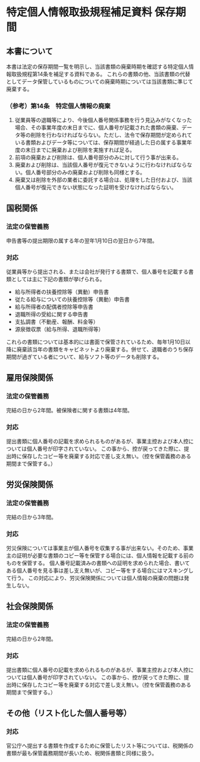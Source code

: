 # 特定個人情報取扱規程補足資料 保存期間

## 本書について

本書は法定の保存期間一覧を明示し、当該書類の廃棄時期を確認する特定個人情報取扱規程第14条を補足する資料である。
これらの書類の他、当該書類の代替としてデータ保管しているものについての廃棄時期については当該書類に準じて廃棄する。

### （参考）第14条　特定個人情報の廃棄

1. 従業員等の退職等により、今後個人番号関係事務を行う見込みがなくなった場合、その事業年度の末日までに、個人番号が記載された書類の廃棄、データ等の削除を行わなければならない。ただし、法令で保存期間が定められている書類およびデータ等については、保存期間が経過した日の属する事業年度の末日までに廃棄および削除を実施すれば足る。
2. 前項の廃棄および削除は、個人番号部分のみに対して行う事が出来る。
3. 廃棄および削除は、当該個人番号が復元できないように行わなければならない。個人番号部分のみの廃棄および削除も同様とする。
4. 廃棄又は削除を外部の業者に委託する場合は、処理をした日付および、当該個人番号が復元できない状態になった証明を受けなければならない。

## 国税関係

### 法定の保管義務

申告書等の提出期限の属する年の翌年1月10日の翌日から7年間。

### 対応

従業員等から提出される、または会社が発行する書類で、個人番号を記載する書類としては主に下記の書類が挙げられる。

* 給与所得者の扶養控除等（異動）申告書
* 従たる給与についての扶養控除等（異動）申告書
* 給与所得者の配偶者控除等申告書
* 退職所得の受給に関する申告書
* 支払調書（不動産、報酬、料金等）
* 源泉徴収票（給与所得、退職所得等）

これらの書類については基本的には書面で保管されているため、毎年1月10日以降に廃棄該当年の書類をキャビネットより廃棄する。併せて、退職者のうち保存期間が過ぎている者について、給与ソフト等のデータも削除する。

## 雇用保険関係

### 法定の保管義務

完結の日から2年間。被保険者に関する書類は4年間。

### 対応

提出書類に個人番号の記載を求められるものがあるが、事業主控および本人控については個人番号が印字されていない。
この事から、控が戻ってきた際に、提出時に保存したコピー等を廃棄する対応で差し支え無い。（控を保管義務のある期間まで保管する。）

## 労災保険関係

### 法定の保管義務

完結の日から3年間。

### 対応

労災保険については事業主が個人番号を収集する事が出来ない。そのため、事業主の証明が必要な書類のコピー等を保管する場合には、個人情報を記載する前のものを保管する。
個人番号記載済みの書類への証明を求められた場合、書いてある個人番号を見る事は差し支え無いが、コピー等をする場合にはマスキングして行う。
この対応により、労災保険関係については個人情報の廃棄の問題は発生しない。

## 社会保険関係

### 法定の保管義務

完結の日から2年間。

### 対応

提出書類に個人番号の記載を求められるものがあるが、事業主控および本人控については個人番号が印字されていない。
この事から、控が戻ってきた際に、提出時に保存したコピー等を廃棄する対応で差し支え無い。（控を保管義務のある期間まで保管する。）

## その他（リスト化した個人番号等）

### 対応

官公庁へ提出する書類を作成するために保管したリスト等については、税関係の書類が最も保管義務期間が長いため、税関係書類と同様に扱う。